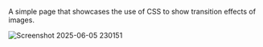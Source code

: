 A simple page that showcases the use of CSS to show transition effects of images.

![Screenshot 2025-06-05 230151](https://github.com/user-attachments/assets/49381ced-c689-47ac-a356-8c5246f8242f)
